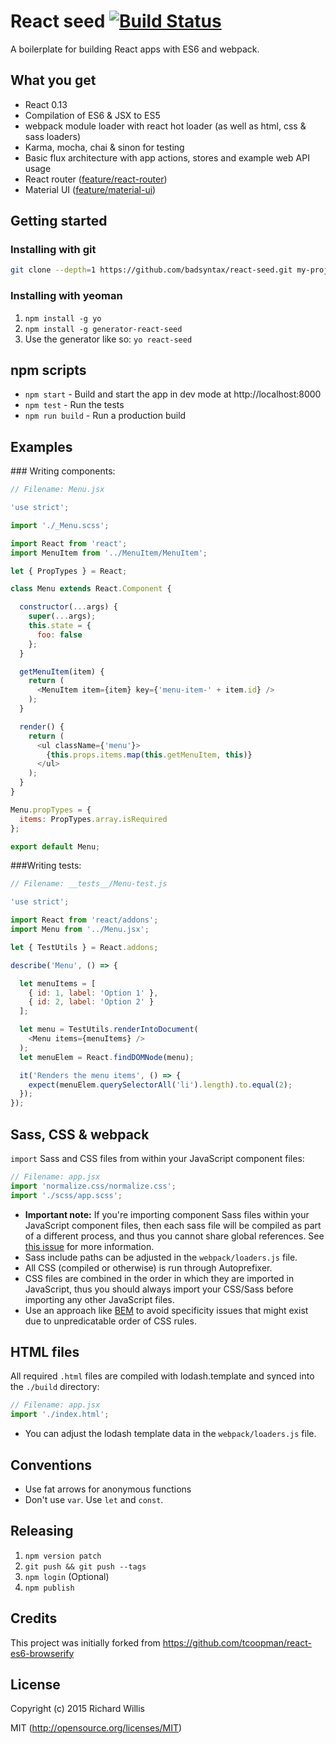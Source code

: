 # React seed [![Build Status](https://travis-ci.org/badsyntax/react-seed.svg?branch=master)](https://travis-ci.org/badsyntax/react-seed)

A boilerplate for building React apps with ES6 and webpack.

## What you get

* React 0.13
* Compilation of ES6 & JSX to ES5
* webpack module loader with react hot loader (as well as html, css & sass loaders)
* Karma, mocha, chai & sinon for testing
* Basic flux architecture with app actions, stores and example web API usage
* React router ([feature/react-router](https://github.com/badsyntax/react-seed/tree/feature/react-router))
* Material UI ([feature/material-ui](https://github.com/badsyntax/react-seed/tree/feature/material-ui))

## Getting started

### Installing with git

```bash
git clone --depth=1 https://github.com/badsyntax/react-seed.git my-project
```

### Installing with yeoman

1. `npm install -g yo`
2. `npm install -g generator-react-seed`
3. Use the generator like so: `yo react-seed`

## npm scripts

* `npm start` - Build and start the app in dev mode at http://localhost:8000
* `npm test` - Run the tests
* `npm run build` - Run a production build

## Examples

### Writing components:

```js
// Filename: Menu.jsx

'use strict';

import './_Menu.scss';

import React from 'react';
import MenuItem from '../MenuItem/MenuItem';

let { PropTypes } = React;

class Menu extends React.Component {

  constructor(...args) {
    super(...args);
    this.state = {
      foo: false
    };
  }

  getMenuItem(item) {
    return (
      <MenuItem item={item} key={'menu-item-' + item.id} />
    );
  }

  render() {
    return (
      <ul className={'menu'}>
        {this.props.items.map(this.getMenuItem, this)}
      </ul>
    );
  }
}

Menu.propTypes = {
  items: PropTypes.array.isRequired
};

export default Menu;
```

###Writing tests:

```js
// Filename: __tests__/Menu-test.js

'use strict';

import React from 'react/addons';
import Menu from '../Menu.jsx';

let { TestUtils } = React.addons;

describe('Menu', () => {

  let menuItems = [
    { id: 1, label: 'Option 1' },
    { id: 2, label: 'Option 2' }
  ];

  let menu = TestUtils.renderIntoDocument(
    <Menu items={menuItems} />
  );
  let menuElem = React.findDOMNode(menu);

  it('Renders the menu items', () => {
    expect(menuElem.querySelectorAll('li').length).to.equal(2);
  });
});
```

## Sass, CSS & webpack

`import` Sass and CSS files from within your JavaScript component files:

```js
// Filename: app.jsx
import 'normalize.css/normalize.css';
import './scss/app.scss';
```

* **Important note:** If you're importing component Sass files within your JavaScript component files, then each sass file will be compiled as part of a different process, and thus you cannot share global references. See [this issue](https://github.com/jtangelder/sass-loader/issues/105) for more information.
* Sass include paths can be adjusted in the `webpack/loaders.js` file.
* All CSS (compiled or otherwise) is run through Autoprefixer.
* CSS files are combined in the order in which they are imported in JavaScript, thus
you should always import your CSS/Sass before importing any other JavaScript files.
* Use an approach like [BEM](http://cssguidelin.es/#bem-like-naming) to avoid specificity
issues that might exist due to unpredicatable order of CSS rules.

## HTML files

All required `.html` files are compiled with lodash.template and synced into the `./build` directory:

```js
// Filename: app.jsx
import './index.html';
```

* You can adjust the lodash template data in the `webpack/loaders.js` file.

## Conventions

* Use fat arrows for anonymous functions
* Don't use `var`. Use `let` and `const`.


## Releasing

1. `npm version patch`
2. `git push && git push --tags`
3. `npm login` (Optional)
4. `npm publish`

## Credits

This project was initially forked from https://github.com/tcoopman/react-es6-browserify

## License

Copyright (c) 2015 Richard Willis

MIT (http://opensource.org/licenses/MIT)
